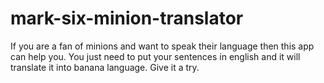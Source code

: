 # mark-six-minion-translator

If you are a fan of minions and want to speak their language then this app can help you. You just need to put your sentences in english and it will translate it into banana language. Give it a try.
